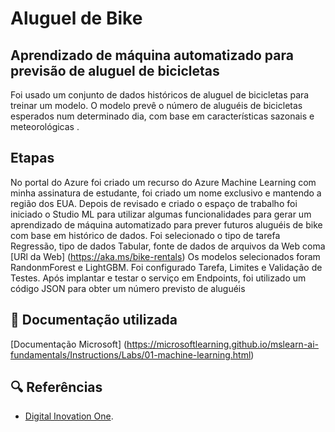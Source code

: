 # Aluguel de Bike
## Aprendizado de máquina automatizado para previsão de aluguel de bicicletas

Foi usado um conjunto de dados históricos de aluguel de bicicletas para treinar um modelo. O modelo prevê o número de aluguéis de bicicletas esperados num determinado dia, com base em características sazonais e meteorológicas .

## Etapas

No portal do Azure foi criado um recurso do Azure Machine Learning com minha assinatura de estudante, foi criado um nome exclusivo e mantendo a região dos EUA. Depois de revisado e criado o espaço de trabalho foi iniciado o Studio ML para utilizar algumas funcionalidades para gerar um aprendizado de máquina automatizado para prever futuros aluguéis de bike com base em histórico de dados.
Foi selecionado o tipo de tarefa Regressão, tipo de dados Tabular, fonte de dados de arquivos da Web coma [URl da Web] (https://aka.ms/bike-rentals) Os modelos selecionados foram RandonmForest e LightGBM. Foi configurado Tarefa, Limites e Validação de Testes.
Após implantar e testar o serviço em Endpoints, foi utilizado um código JSON para obter um número previsto de aluguéis


## 📄 Documentação utilizada
[Documentação Microsoft] (https://microsoftlearning.github.io/mslearn-ai-fundamentals/Instructions/Labs/01-machine-learning.html)

## 🔍 Referências 
- [Digital Inovation One](https://web.dio.me/).
